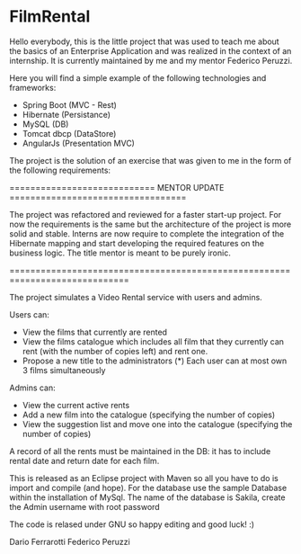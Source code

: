 # FilmRental
Hello everybody, this is the little project that was used to teach me about
the basics of an Enterprise Application and was realized in the context of an internship.
It is currently maintained by me and my mentor Federico Peruzzi.

Here you will find a simple example of the following technologies and frameworks:
- Spring Boot (MVC - Rest)
- Hibernate  (Persistance)
- MySQL  (DB)
- Tomcat dbcp (DataStore)
- AngularJs (Presentation MVC)

The project is the solution of an exercise that was given to me in the form of the
following requirements:

============================ MENTOR UPDATE ==================================

The project was refactored and reviewed for a faster start-up project.
For now the requirements is the same but the architecture of the project is more solid and stable.
Interns are now require to complete the integration of the Hibernate mapping and start developing the required features on the business logic. The title mentor is meant to be purely ironic.


=============================================================================

The project simulates a Video Rental service with users and admins.

Users can: 
- View the films that currently are rented
- View the films catalogue which includes all film that they currently can rent 
	(with the number of copies left) and rent one. 
- Propose a new title to the administrators
(*) Each user can at most own 3 films simultaneously

Admins can:
- View the current active rents
- Add a new film into the catalogue (specifying the number of copies)
- View the suggestion list and move one into the catalogue (specifying the number of copies)

A record of all the rents must be maintained in the DB: it has to include rental 
date and return date for each film.


This is released as an Eclipse project with Maven so all you have to do is import and compile
(and hope). 
For the database use the sample Database within the installation of MySql. The name of the 
database is Sakila, create the Admin username with root password

The code is relased under GNU so happy editing and good luck! :)


Dario Ferrarotti
Federico Peruzzi


